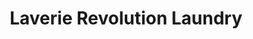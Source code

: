 ---
title: "Laverie Revolution Laundry"
url: /la-grande-motte/laverie-revolution-laundry/
shop: blanchisserie
---